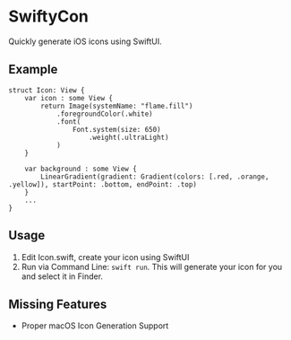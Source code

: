 # SwiftyCon

Quickly generate iOS icons using SwiftUI.

## Example

```
struct Icon: View {
	var icon : some View {
		return Image(systemName: "flame.fill")
			.foregroundColor(.white)
			.font(
				Font.system(size: 650)
					.weight(.ultraLight)
			)
	}
	
	var background : some View {
		LinearGradient(gradient: Gradient(colors: [.red, .orange, .yellow]), startPoint: .bottom, endPoint: .top)
	}
	...
}
```

## Usage
1. Edit Icon.swift, create your icon using SwiftUI
2. Run via Command Line: `swift run`.  This will generate your icon for you and select it in Finder.


## Missing Features
- Proper macOS Icon Generation Support
